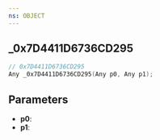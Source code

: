 ```yaml
---
ns: OBJECT
---
```

## _0x7D4411D6736CD295

```c
// 0x7D4411D6736CD295
Any _0x7D4411D6736CD295(Any p0, Any p1);
```

## Parameters
* **p0**:
* **p1**:
